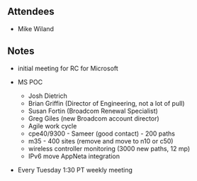 ## Attendees
- Mike Wiland

## Notes
- initial meeting for RC for Microsoft
- MS POC
    - Josh Dietrich
    - Brian Griffin (Director of Engineering, not a lot of pull)
    - Susan Fortin (Broadcom Renewal Specialist)
    - Greg Giles (new Broadcom account director)
    - Agile work cycle
    - cpe40/9300 - Sameer (good contact) - 200 paths
    - m35 - 400 sites (remove and move to n10 or c50)
    - wireless controller monitoring (3000 new paths, 12 mp)
    - IPv6 move AppNeta integration

- Every Tuesday 1:30 PT weekly meeting

